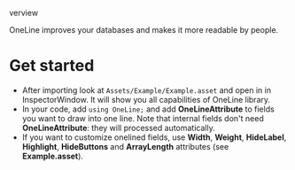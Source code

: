 verview

OneLine improves your databases and makes it more readable by people.

# Get started

- After importing look at `Assets/Example/Example.asset` and open in in InspectorWindow. It will show you all capabilities of OneLine library.
- In your code, add `using OneLine;` and add **OneLineAttribute** to fields you want to draw into one line. Note that internal fields don't need **OneLineAttribute**: they will processed automatically.
- If you want to customize onelined fields, use **Width**, **Weight**, **HideLabel**, **Highlight**, **HideButtons** and **ArrayLength** attributes (see **Example.asset**).

